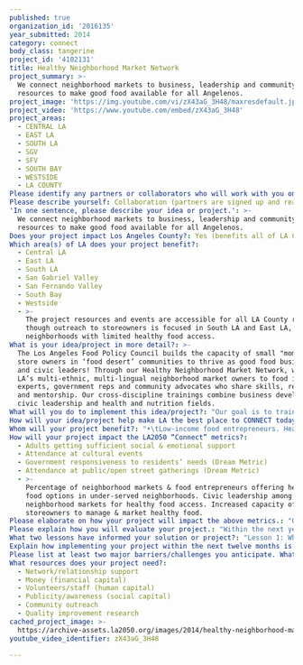 ```yaml
---
published: true
organization_id: '2016135'
year_submitted: 2014
category: connect
body_class: tangerine
project_id: '4102131'
title: Healthy Neighborhood Market Network
project_summary: >-
  We connect neighborhood markets to business, leadership and community
  resources to make good food available for all Angelenos.
project_image: 'https://img.youtube.com/vi/zX43aG_3H48/maxresdefault.jpg'
project_video: 'https://www.youtube.com/embed/zX43aG_3H48'
project_areas:
  - CENTRAL LA
  - EAST LA
  - SOUTH LA
  - SGV
  - SFV
  - SOUTH BAY
  - WESTSIDE
  - LA COUNTY
Please identify any partners or collaborators who will work with you on this project.: "The heart of the Healthy Neighborhood Market Network is collaboration! The whole idea to bring business and leadership education to neighborhood food businesses came from partners in the LA Food Policy Council Working Group on Healthy Food Retail & Food Equity, which includes friends from non-profits like Community Health Councils, PolicyLink, Community Coalition, Business Resource Group, and API Obesity Prevention Alliance. We have also benefited immensely by collaborating with industry pros who have dedicated their time and skills to support mom n’ pop stores. Here are some of the individuals who have shared their talents for this project as trainers and content experts:  Michael Powell (brand strategist, Shook Kelley), David Kaufman (Manager, Unified Grocers), Bryan Libit (architect), Barnaby Montgomery (CEO, Yummy.com Markets), Sharon Evans (CEO, Business Resource Group), Daniel Tellalian (Principal, Emerging Markets inc/CA FreshWorks Fund), Jill Overdorf (Executive Chef, Cooseman Shipping International), Rudy Espinoza (Executive Director, Leadership for urban Renewal Network (LURN)), Jeff Biddle and Ashley Gibbons (Whole Foods Market), Michelle O’Grady (Team Friday), Sirena Pellarollo (Viva la Vida Holistic Health), Helena Jubany and Robert Chavez (Founder and General Manager, Fresco Community Market.) We also always partner with a variety of community development finance organizations and local government agencies who provide direct services for small stores, including Pacific Asian Consortium in Employment (PACE), Vermont Slauson Community Development Corporation, Valley Economic Development Corporation, Kiva Zip and the wonderful staff at the LA County Department of Public Health. We have worked with all of these awesome individuals and organizations over the past 3 years, and they will continue to be valued and essential partners in the success of the Healthy Neighborhood Market Network. \r\n\r\nThree factors that are critical to our collaborations: (1) Passion for food equity: the idea that all communities deserve access to fresh, affordable food (2) A shared belief that we need to reach across silos in order to make long-lasting change. We need diverse talents, expertise and perspectives to get the kind of food system change we all hope for, and (3) The demonstrated success of the “collective impact” model: all our powers combined will ensure equitable opportunities for education and well-being in the future. "
Please describe yourself: Collaboration (partners are signed up and ready to hit the ground running!)
'In one sentence, please describe your idea or project.': >-
  We connect neighborhood markets to business, leadership and community
  resources to make good food available for all Angelenos.
Does your project impact Los Angeles County?: Yes (benefits all of LA County)
Which area(s) of LA does your project benefit?:
  - Central LA
  - East LA
  - South LA
  - San Gabriel Valley
  - San Fernando Valley
  - South Bay
  - Westside
  - >-
    The project resources and events are accessible for all LA County residents,
    though outreach to storeowners is focused in South LA and East LA,
    neighborhoods with limited healthy food access. 
What is your idea/project in more detail?: >-
  The Los Angeles Food Policy Council builds the capacity of small "mom n’ pop"
  store owners in ‘food desert’ communities to thrive as good food businesses
  and civic leaders! Through our Healthy Neighborhood Market Network, we connect
  LA’s multi-ethnic, multi-lingual neighborhood market owners to food industry
  experts, government reps and community advocates who share skills, resources
  and mentorship. Our cross-discipline trainings combine business development,
  civic leadership and health and nutrition fields. 
What will you do to implement this idea/project?: "Our goal is to train 100 neighborhood markets and entrepreneurs across Los Angeles County within 12 months as good food business leaders. By reaching this number of businesses, we aim to support new leadership in the movement to ensure all communities have access to Good Food!\r\n\r\nAs we do every year, we will offer three major trainings for neighborhood markets and food entrepreneurs, one conducted in Korean, one in Spanish and a large multi-lingual gathering called “Healthy Foods, Healthy Businesses.” This year, we are excited to unveil our complete multi-discipline curriculum which is specifically designed for neighborhood retailers and entrepreneurs serving low-income communities in Los Angeles. The seminars help businesses achieve “triple-bottom” line impacts, helping them grow their business, sell a healthier product and better serve the community. \r\n\r\nThe curriculum is taught by the LA Food Policy Council’s diverse network of industry, government and non-profit professionals who bring decades of experience in food retail, wholesale, distribution, public health and community development. Topics covered include marketing, merchandising, store design, procurement and vendor relationships, profitability of fresh food, financing, store upgrades, health, nutrition and community partnerships. Participants walk out with an action plan for their new healthy business and tons of new contacts to help them along the way. \r\n\r\nSeminars are held in South Los Angeles, Boyle Heights or Mid-City, where there is a high concentration of neighborhood markets and the greatest need for more healthy food options. This year, we are excited to hold our first-ever “train the trainers” event for healthy neighborhood market owners who are ready to share what they have learned with their peers. We believe in the leadership and experiential know-how of small business owners and have seen that peer-to-peer learning makes a huge impact. \r\n\r\nHow do we reach neighborhood market owners and food entrepreneurs? To date, we have touched over 400 small food businesses in “food desert” neighborhoods by putting our boots on the ground and reaching out. Every year, our multi-lingual (Korean and Spanish speaking) staff spend countless hours walking the block and visiting store owners across LA to learn about their business needs and connect them to resources. We also circulate newsletters and radio advertisements and partner directly with business associations. We’re ready to grow the Network! "
How will your idea/project help make LA the best place to CONNECT today? In 2050?: "Growing Good Food businesses where they’re needed most! Did you know that almost 90% of grocery retail stores in South LA and Boyle Heights are small neighborhood markets? Did you also know that millions of dollars leave these neighborhoods every year in grocery sales made elsewhere? Imagine if ALL neighborhood markets offered wholesome grocery foods? Our strategy is to invest in existing businesses to help them expand healthy food options and keep money in the neighborhood! Within 1 year, at least half of our storeowner participants (50 stores!) will carry fruits and vegetables. That translates to about 100,000 residents with new and improved access to healthy food right in their neighborhoods.\r\n\r\nCreating community at the neighborhood market. Mom n’ pop markets already act as community hubs in many neighborhoods, where locals share tips and friendly chisme while picking up their daily goods. How can we take that kind of neighborhood connectivity to the next level? Our project facilitates partnerships between markets and their local neighborhood institutions like schools, clinics, libraries, churches and neighborhood councils to unite together as “Good Food Neighbors.” That means they’ve pledged to spread the word about the good eats now available at their local corner store. The store becomes the site of healthy cooking demos, smoothie sampling and health consultations. Working together, market owners and their neighbors create a safe, clean, community-serving space. It’s a “win-win!”\r\n\r\nLifting up the leadership of neighborhood markets for Good Food. We believe that in order to create a Good Food system in LA, we need to invest in the leadership of those who have been historically disenfranchised. Neighborhood markets in LA are mostly Korean, Latino or African-American family-run businesses. Many are immigrants or first-generation, with limited formal education. We’ve found that they have a TON of great ideas about improving their communities. Through public speaking, media and peer teaching, the Healthy Neighborhood Market Network is a forum for store owners to participate in civic and policy discussions on what can create economically just, vibrant and healthy communities.\r\n\r\nIn LA 2050, we see diverse neighborhood market owners CONNECTED to fellow food businesses, neighborhood leaders, government reps and each other in mutually beneficial ways that improve the health of communities through good food, local business and increased civic participation."
Whom will your project benefit?: "•\tLow-income food entrepreneurs. Healthy Neighborhood Market Network participants leave our trainings with a business plan to integrate new healthy food products successfully. With new Network connections and LAFPC staff by their side, storeowners will have support to implement their dreams. We expect many store owners to see an increase in customers, sales and community support. These neighborhood markets gain access to Good Food resources from marketing and merchandising to leadership skills building and community outreach. Many will pursue new partnerships and capital investments that will benefit their businesses.\r\n\r\n•\tResidents in neighborhoods with limited healthy food choices. Residents benefit from expanded choices for places to buy fresh fruits, vegetables and other wholesome food products. By making the “healthy choice the easy choice,” residents’ prospects for improved diet and health go up. This is especially great for young people, the elderly and transit-dependent, who rely more on nearby-by neighborhood markets for food. Hopefully, over time, this will lead to a decrease in diet-related health challenges like diabetes and obesity, which impact low-income communities of color disproportionately. \r\nAlso, new connections between store owners and community can generate mutual growth opportunities. In one case, a team of high school students partnered with their local merchant to survey youth on their interest in healthy food, create marketing materials, and plan a block party for the “grand re-opening” of the store as a healthy market. In turn, the store owner acted as a mentor and hosted two students as interns.\r\n\r\n•\tThe neighborhoods. When retail businesses invest in their stores, the whole neighborhood benefits. Revitalized food retail improves commercial corridors, creates destinations and strengthens neighborhood identity. As neighborhood markets become active community hubs for sharing health resources, this also means safer, more walkable and connected neighborhoods. It’s a way to invest in low-income neighborhoods while mitigating displacement, since local businesses are more likely to employ and spend their money locally. We target the trainings and services to store owners in historically disinvested neighborhoods with limited healthy food options. Most Healthy Neighborhood Market Network storeowners hail from South Los Angeles, Boyle Heights, East Los Angeles, Mid-City and Koreatown, East Hollywood and Northeast San Fernando Valley."
How will your project impact the LA2050 “Connect” metrics?:
  - Adults getting sufficient social & emotional support
  - Attendance at cultural events
  - Government responsiveness to residents’ needs (Dream Metric)
  - Attendance at public/open street gatherings (Dream Metric)
  - >-
    Percentage of neighborhood markets & food entrepreneurs offering healthy
    food options in under-served neighborhoods. Civic leadership among
    neighborhood markets for healthy food access. Increased capacity of
    storeowners to manage & market healthy food.
Please elaborate on how your project will impact the above metrics.: "Our surveys and collaborations with neighborhood market owners reveal high levels of social and economic isolation. Often, market owners are shocked to learn that there are educational and networking spaces specifically for them. Participation at a Healthy Neighborhood Market Network event is sometimes their first time attending a conference or seminar.\r\n\r\nBy organizing a previously isolated yet critical stakeholder group for healthy food access and community development- neighborhood market owners— the Healthy Neighborhood Market Network creates a forum for new and needed voices in discussion on economic development, public health and land use policies that impact the health and well-being of Angelenos.\r\n\r\nTwo great examples of this are Nelson Garcia (owner of Alba Snacks & Services Market) and Brad Min (Manager of Supermercado Latino), both South LA entrepreneurs. Mr. Garcia teamed up with local high school students and the neighborhood council to bring healthy food to his store. To help pay for new changes, he raised $5,000 through a crowd-sourced Kiva Zip loan, with lenders locally and from all over the world cheering him on! He then shared his inspiring story at City Hall with a room full of government leaders and investors at an event hosted by Mayor Garcetti’s Economic Development Team and Kiva Zip. Mr. Min recently expressed his leadership as an environmentalist by partnering with LA’s Bureau of Sanitation at a plastic bag ban kick-off event. Mr. Min told reporters that moving away from plastic bags in his store made sense to him from a financial, community and environmental standpoint. These new alliances and voices are critical to achieving true social connectedness in LA.\r\n\r\nThe project has also engaged government to be more aware and responsive to the unique needs of small food retailers in low-income neighborhoods, improving communication and coordination of permitting and the deployment of business resources. For example, LAFPC staff recently collaborated with LA County Department of Public Health/Environmental Health Division to develop resources that address common questions store owners have about selling fresh produce.\r\n\r\nWe also expect to see an increase in the knowledge, skills and aptitudes related to nutrition, community health, fresh inventory and business management among neighborhood markets in low-income neighborhoods. By 2050, we expect to see the majority of the small food retailer sector in LA offering fresh and healthy food."
Please explain how you will evaluate your project.: "Within the next year of activity, we will track and measure our progress toward several indicators of success: \r\n\r\n•\tPercentage of neighborhood markets and food entrepreneurs offering healthy food options in under-served neighborhoods. Success is defined by at least 50% of neighborhood market owners trained (approximately 50 new stores) introducing new produce within 6 months of the training. We will conduct pre- and post-surveys at the training as well as follow up surveys within 3 months to verify that new healthy food products are available. Baseline data is the quantity and quality of healthy food products in stores before participation in HNMN and target data is a minimum increase of 3 new, prominently displayed produce products in the store.\r\n\r\n•\tIncreased knowledge, skills and aptitudes of nutrition, community health, management of fresh produce and other healthy food business skills among neighborhood market owners in under-served communities. Success is defined as a majority of participating storeowners demonstrate confidence and skills in operationalizing fresh inventory. This will ensure the long-term viability of the new fresh produce in the store. Baseline data is the documented knowledge, skills and aptitudes of storeowners prior to the training and the target data are quantitative and qualitative improvements in the area of nutrition, health and healthy food business. \r\n\r\n•\tIncreased civic leadership among small neighborhood markets in efforts to increase availability of healthy food in under-served communities. Success is defined as the demonstrated leadership of 3 neighborhood market owners as peer role models that help change the way the neighborhood market sector conducts business. This outcome is measured by market owner participation in trainings as peer teachers and at least three high-visibility public speaking events with the news media or civic spaces. This will be documented through news articles, photographs, videos and event write-ups that include quotes by storeowners. \r\n\r\nWe will also track and report revenue increases and new jobs created among the total cohort, how many participants pursue additional capital resources to grow their businesses and the results of any new partnerships formed as a result of the Healthy Neighborhood Market Network."
What two lessons have informed your solution or project?: "Lesson 1: Who are the neighborhood market owners? Many neighborhood markets in Los Angeles are family-owned and operated by immigrant or first generation entrepreneurs. Though passionate and driven, many do not have the time or resources to advance their education in ways that benefit their business and community. At times, limited language skills can be a barrier as well. The Healthy Neighborhood Market Network was designed to meet the specific needs of small food businesses operating in historically disenfranchised communities. Our seminars are offered in Spanish, Korean and English, and at times of the week that are best for small store owners. We also do extensive “boots on the ground” outreach and in-store consulting so that store owners can receive valuable information and resources directly in their place of business. \r\n\r\nLesson 2: The fresh food business can be tricky! Not only is the business owner dealing with thin profit margins, but also a perishable product. Neighborhood markets owners and other intrepid food entrepreneurs are increasingly interested in fresh and healthy food, but they need new business models to ensure their foray into fresh is sustainable and profitable. There’s no one-size-fits-all model. One store may thrive as a produce grocer while another store’s customer base comes to them for healthy snacks and grab-and-go meals. We focus on bringing store owners choices and strategies to help them create a new healthy food business model that works for where they’re at. \r\n\r\nOne more, couldn’t help it! \r\n\r\nLesson 3: Neighborhood markets, corner stores, small mom n’ pop businesses are the primary food retail environment for low-income Angelenos. In South LA they make up 86% of the grocery retail environment, and 88% in East Los Angeles. While typically stocked with high calorie, non-nutritious foods, this is the existing food infrastructure for many, totaling 3,400 neighborhood markets in LA County. We see this as a key way to work with what we’ve got- while also seeking to expand healthy food retail options through new grocery stores, restaurants and farmer’s markets. We’ve designed our initiative to reach as many stores as possible by 2050, which complements many “corner store conversion” projects taking place. "
Explain how implementing your project within the next twelve months is an achievable goal.: "Since 2012, the Healthy Neighborhood Market Network has touched at over 400 neighborhood markets in low-income communities through outreach efforts, and trained approximately 160 stores at five capacity-building seminars. Our multi-lingual staff has successfully organized language-specific and accessible resources for participants through two Korean language, one Spanish language and two multi-lingual events. Through direct consulting, we led and collaborated on five corner store conversion projects in high-need areas in the last year, which gave us a lot of grounded perspective on what it takes to work with neighborhood markets. Over the last 2 years, we’ve refined the approach, developed a comprehensive Resource Guide, and now we’re ready to combine the “best of” of material into one comprehensive curriculum. The three business and leadership development trainings are do-able because we’ve done them for the past 2 years, and the new curriculum is just a couple months away from completion. \r\n\r\nAs an organization, the LA Food Policy Council is a “collective impact” initiative comprised of a 40-member Leadership Board, six staff and an engaged network of more than 900 individuals from 180+ stakeholder organizations. In this way, we’re very well positioned to “catalyze, coordinate and connect” resources for LA’s neighborhood markets. The overall LA Food Policy Council Network includes numerous distributors, wholesalers, retail experts, business, government and non-profit professionals who already share their knowledge and expertise as trainers and resource providers through the HNMN project. We also learn and create alongside our community of food system innovators, urban farmers, chefs, advocates, policy makers, entrepreneurs, and artists who inspire our work. We love connecting our networks to the dynamo neighborhood market owners and community residents that are bringing Good Food to LA’s neighborhoods. "
Please list at least two major barriers/challenges you anticipate. What is your strategy for ensuring a successful implementation?: "1.\t“Will people buy the healthy food at the stores?” We know there is unmet demand in LA’s ‘food desert’ areas because of grocery retail leakage data. However, how can we ensure that demand will be re-oriented to new healthy food options at neighborhood markets? We can’t. That’s why partnerships with neighborhood institutions and community-based organizations is key to success. We facilitate those partnerships, and also provide tools and resources for CBOs on “best practices” for working with neighborhood markets. We emphasize the “Good Food Neighbor Pledge” for local schools, churches, block clubs and neighborhood councils to pledge to buy healthy food as an institution from their new healthy neighborhood market. And we empower store owners to leverage their community partnerships for marketing and to offer in-store healthy food demos.\r\n\r\n2.\t“Will the store owners follow through after the trainings?” Neighborhood market owners come out of our trainings excited to incorporate healthy food into their businesses, but they need technical assistance and community outreach support to successfully implement their goals. In addition to our own follow up calls and visits, our approach is to connect store owners to specific partners that can help them based on where they are at. Ready for a loan for a new refrigerator? Please meet our community finance friends. Want to hit the ground running with a local marketing campaign? We know some awesome marketers and perhaps your local block club can assist with spreading the word. We provide extensive technical assistance directly to stores, as well as community groups, but we know we can’t do it alone, and we don’t have to. That’s the beauty of collective impact. As neighborhood markets exercise channels in the network to achieve their dreams, they're establishing their own role as a resource in their communities and to the good food movement."
What resources does your project need?:
  - Network/relationship support
  - Money (financial capital)
  - Volunteers/staff (human capital)
  - Publicity/awareness (social capital)
  - Community outreach
  - Quality improvement research
cached_project_image: >-
  https://archive-assets.la2050.org/images/2014/healthy-neighborhood-market-network/img.youtube.com/vi/zX43aG_3H48/maxresdefault.jpg
youtube_video_identifier: zX43aG_3H48

---
```

